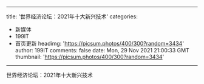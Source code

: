 
---
title: '世界经济论坛：2021年十大新兴技术'
categories: 
 - 新媒体
 - 199IT
 - 首页更新
headimg: 'https://picsum.photos/400/300?random=3434'
author: 199IT
comments: false
date: Mon, 29 Nov 2021 21:00:33 GMT
thumbnail: 'https://picsum.photos/400/300?random=3434'
---

<div>   
世界经济论坛：2021年十大新兴技术  
</div>
            
